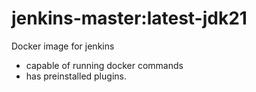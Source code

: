 # jenkins-master:latest-jdk21

Docker image for jenkins
- capable of running docker commands
- has preinstalled plugins.

